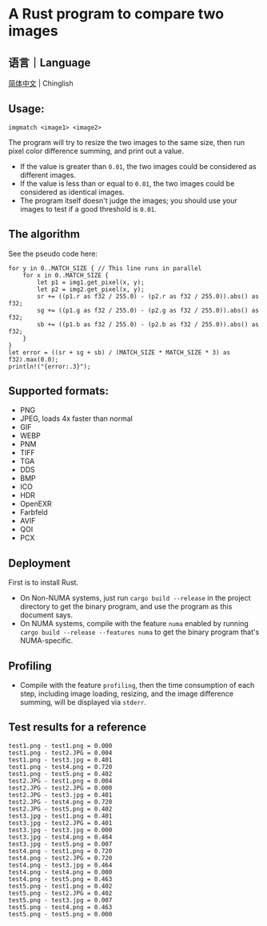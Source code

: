 # A Rust program to compare two images

## 语言｜Language

[简体中文](Readme-CN.md) | Chinglish

## Usage:

```
imgmatch <image1> <image2>
```

The program will try to resize the two images to the same size, then run pixel color difference summing, and print out a value.

* If the value is greater than `0.01`, the two images could be considered as different images.
* If the value is less than or equal to `0.01`, the two images could be considered as identical images.
* The program itself doesn't judge the images; you should use your images to test if a good threshold is `0.01`.

## The algorithm

See the pseudo code here:
```
for y in 0..MATCH_SIZE { // This line runs in parallel
	for x in 0..MATCH_SIZE {
		let p1 = img1.get_pixel(x, y);
		let p2 = img2.get_pixel(x, y);
		sr += ((p1.r as f32 / 255.0) - (p2.r as f32 / 255.0)).abs() as f32;
		sg += ((p1.g as f32 / 255.0) - (p2.g as f32 / 255.0)).abs() as f32;
		sb += ((p1.b as f32 / 255.0) - (p2.b as f32 / 255.0)).abs() as f32;
	}
}
let error = ((sr + sg + sb) / (MATCH_SIZE * MATCH_SIZE * 3) as f32).max(0.0);
println!("{error:.3}");
```

## Supported formats:

* PNG
* JPEG, loads 4x faster than normal
* GIF
* WEBP
* PNM
* TIFF
* TGA
* DDS
* BMP
* ICO
* HDR
* OpenEXR
* Farbfeld
* AVIF
* QOI
* PCX

## Deployment

First is to install Rust.

* On Non-NUMA systems, just run `cargo build --release` in the project directory to get the binary program, and use the program as this document says.
* On NUMA systems, compile with the feature `numa` enabled by running  `cargo build --release --features numa` to get the binary program that's NUMA-specific.

## Profiling

* Compile with the feature `profiling`, then the time consumption of each step, including image loading, resizing, and the image difference summing, will be displayed via `stderr`.

## Test results for a reference

	test1.png - test1.png = 0.000
	test1.png - test2.JPG = 0.004
	test1.png - test3.jpg = 0.401
	test1.png - test4.png = 0.720
	test1.png - test5.png = 0.402
	test2.JPG - test1.png = 0.004
	test2.JPG - test2.JPG = 0.000
	test2.JPG - test3.jpg = 0.401
	test2.JPG - test4.png = 0.720
	test2.JPG - test5.png = 0.402
	test3.jpg - test1.png = 0.401
	test3.jpg - test2.JPG = 0.401
	test3.jpg - test3.jpg = 0.000
	test3.jpg - test4.png = 0.464
	test3.jpg - test5.png = 0.007
	test4.png - test1.png = 0.720
	test4.png - test2.JPG = 0.720
	test4.png - test3.jpg = 0.464
	test4.png - test4.png = 0.000
	test4.png - test5.png = 0.463
	test5.png - test1.png = 0.402
	test5.png - test2.JPG = 0.402
	test5.png - test3.jpg = 0.007
	test5.png - test4.png = 0.463
	test5.png - test5.png = 0.000
